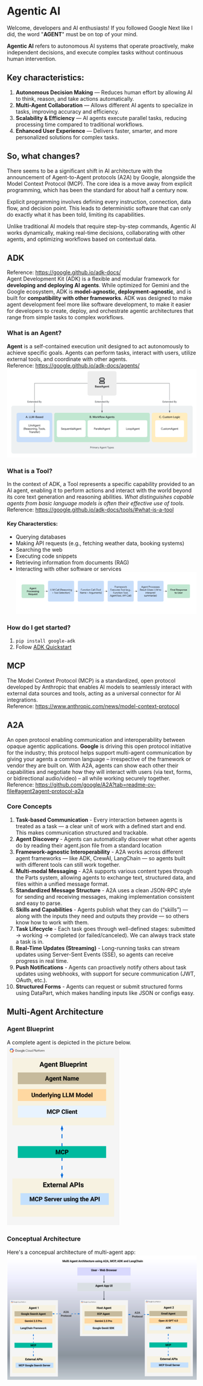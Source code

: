 # Agentic AI
Welcome, developers and AI enthusiasts! If you followed Google Next like I did, the word "**AGENT**" must be on top of your mind. 

**Agentic AI** refers to autonomous AI systems that operate proactively, make independent decisions, and execute complex tasks without continuous human intervention.

## Key characteristics:
1. **Autonomous Decision Making** — Reduces human effort by allowing AI to think, reason, and take actions automatically.
2. **Multi-Agent Collaboration** — Allows different AI agents to specialize in tasks, improving accuracy and efficiency.
3. **Scalability & Efficiency** — AI agents execute parallel tasks, reducing processing time compared to traditional workflows.
4. **Enhanced User Experience** — Delivers faster, smarter, and more personalized solutions for complex tasks.

## So, what changes?
There seems to be a significant shift in AI architecture with the announcement of Agent-to-Agent protocols (A2A) by Google, alongside the Model Context Protocol (MCP). The core idea is a move away from explicit programming, which has been the standard for about half a century now.

Explicit programming involves defining every instruction, connection, data flow, and decision point. This leads to deterministic software that can only do exactly what it has been told, limiting its capabilities.

Unlike traditional AI models that require step-by-step commands, Agentic AI works dynamically, making real-time decisions, collaborating with other agents, and optimizing workflows based on contextual data.

## ADK
Reference: https://google.github.io/adk-docs/  
Agent Development Kit (ADK) is a flexible and modular framework for **developing and deploying AI agents**. While optimized for Gemini and the Google ecosystem, ADK is **model-agnostic, deployment-agnostic**, and is built for **compatibility with other frameworks**. ADK was designed to make agent development feel more like software development, to make it easier for developers to create, deploy, and orchestrate agentic architectures that range from simple tasks to complex workflows.

### What is an Agent?
**Agent** is a self-contained execution unit designed to act autonomously to achieve specific goals. Agents can perform tasks, interact with users, utilize external tools, and coordinate with other agents.  
Reference: https://google.github.io/adk-docs/agents/  
![Primary Agent Types](images/adk-primary-agent-types.png)  

### What is a Tool?
In the context of ADK, a Tool represents a specific capability provided to an AI agent, enabling it to perform actions and interact with the world beyond its core text generation and reasoning abilities. _What distinguishes capable agents from basic language models is often their effective use of tools._
Reference: https://google.github.io/adk-docs/tools/#what-is-a-tool  
#### Key Characterstics:
- Querying databases
- Making API requests (e.g., fetching weather data, booking systems)
- Searching the web
- Executing code snippets
- Retrieving information from documents (RAG)
- Interacting with other software or services
![Tool](images/adk-tool.png)

### How do I get started?
1. ```pip install google-adk```  
2. Follow [ADK Quickstart](https://google.github.io/adk-docs/get-started/quickstart/)  

## MCP
The Model Context Protocol (MCP) is a standardized, open protocol developed by Anthropic that enables AI models to seamlessly interact with external data sources and tools, acting as a universal connector for AI integrations.  
Reference: https://www.anthropic.com/news/model-context-protocol  

## A2A
An open protocol enabling communication and interoperability between opaque agentic applications. **Google** is driving this open protocol initiative for the industry; this protocol helps support multi-agent communication by giving your agents a common language – irrespective of the framework or vendor they are built on. With A2A, agents can show each other their capabilities and negotiate how they will interact with users (via text, forms, or bidirectional audio/video) – all while working securely together.  
Reference: https://github.com/google/A2A?tab=readme-ov-file#agent2agent-protocol-a2a   

### Core Concepts
1. **Task-based Communication** - Every interaction between agents is treated as a task — a clear unit of work with a defined start and end. This makes communication structured and trackable. 
2. **Agent Discovery** - Agents can automatically discover what other agents do by reading their agent.json file from a standard location
3. **Framework-agnostic Interoperability** - A2A works across different agent frameworks — like ADK, CrewAI, LangChain — so agents built with different tools can still work together.
4. **Multi-modal Messaging** - A2A supports various content types through the Parts system, allowing agents to exchange text, structured data, and files within a unified message format.  
5. **Standardized Message Structure** - A2A uses a clean JSON-RPC style for sending and receiving messages, making implementation consistent and easy to parse.  
6. **Skills and Capabilities** - Agents publish what they can do (“skills”) — along with the inputs they need and outputs they provide — so others know how to work with them. 
7. **Task Lifecycle** - Each task goes through well-defined stages: submitted → working → completed (or failed/canceled). We can always track state a task is in.  
8. **Real-Time Updates (Streaming)** - Long-running tasks can stream updates using Server-Sent Events (SSE), so agents can receive progress in real time.
9. **Push Notifications** - Agents can proactively notify others about task updates using webhooks, with support for secure communication (JWT, OAuth, etc.).
10. **Structured Forms** - Agents can request or submit structured forms using DataPart, which makes handling inputs like JSON or configs easy.

## Multi-Agent Architecture

### Agent Blueprint
A complete agent is depicted in the picture below.  
<img src="images/agent-blueprint.png" width="300"/>

### Conceptual Architecture
Here's a concepual architecture of multi-agent app:  
<img src="images/multi-agent-architecture.png" width="700"/>

















